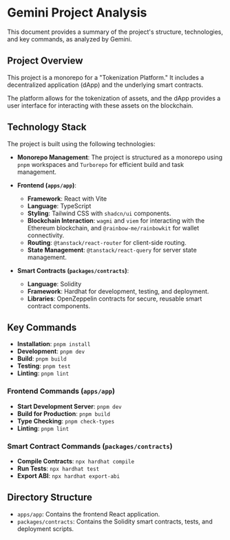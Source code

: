 # Gemini Project Analysis

This document provides a summary of the project's structure, technologies, and key commands, as analyzed by Gemini.

## Project Overview

This project is a monorepo for a "Tokenization Platform." It includes a decentralized application (dApp) and the underlying smart contracts.

The platform allows for the tokenization of assets, and the dApp provides a user interface for interacting with these assets on the blockchain.

## Technology Stack

The project is built using the following technologies:

- **Monorepo Management**: The project is structured as a monorepo using `pnpm` workspaces and `Turborepo` for efficient build and task management.

- **Frontend (`apps/app`)**:
  - **Framework**: React with Vite
  - **Language**: TypeScript
  - **Styling**: Tailwind CSS with `shadcn/ui` components.
  - **Blockchain Interaction**: `wagmi` and `viem` for interacting with the Ethereum blockchain, and `@rainbow-me/rainbowkit` for wallet connectivity.
  - **Routing**: `@tanstack/react-router` for client-side routing.
  - **State Management**: `@tanstack/react-query` for server state management.

- **Smart Contracts (`packages/contracts`)**:
  - **Language**: Solidity
  - **Framework**: Hardhat for development, testing, and deployment.
  - **Libraries**: OpenZeppelin contracts for secure, reusable smart contract components.

## Key Commands

- **Installation**: `pnpm install`
- **Development**: `pnpm dev`
- **Build**: `pnpm build`
- **Testing**: `pnpm test`
- **Linting**: `pnpm lint`

### Frontend Commands (`apps/app`)

- **Start Development Server**: `pnpm dev`
- **Build for Production**: `pnpm build`
- **Type Checking**: `pnpm check-types`
- **Linting**: `pnpm lint`

### Smart Contract Commands (`packages/contracts`)

- **Compile Contracts**: `npx hardhat compile`
- **Run Tests**: `npx hardhat test`
- **Export ABI**: `npx hardhat export-abi`

## Directory Structure

- `apps/app`: Contains the frontend React application.
- `packages/contracts`: Contains the Solidity smart contracts, tests, and deployment scripts.
